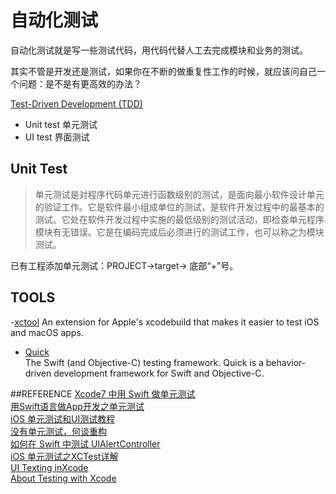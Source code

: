 # 自动化测试

自动化测试就是写一些测试代码，用代码代替人工去完成模块和业务的测试。  

其实不管是开发还是测试，如果你在不断的做重复性工作的时候，就应该问自己一个问题：是不是有更高效的办法？


[Test-Driven Development (TDD)](https://www.wikiwand.com/en/Test-driven_development)  

- Unit test 单元测试
- UI test 界面测试

## Unit Test
> 单元测试是对程序代码单元进行函数级别的测试，是面向最小软件设计单元的验证工作。它是软件最小组成单位的测试，是软件开发过程中的最基本的测试。它处在软件开发过程中实施的最低级别的测试活动，即检查单元程序模块有无错误。它是在编码完成后必须进行的测试工作，也可以称之为模块测试。

已有工程添加单元测试：PROJECT->target-> 底部“+”号。

## TOOLS
-[xctool](https://github.com/facebook/xctool)
An extension for Apple's xcodebuild that makes it easier to test iOS and macOS apps.  

- [Quick](https://github.com/Quick/Quick)  
The Swift (and Objective-C) testing framework.  Quick is a behavior-driven development framework for Swift and Objective-C.



##REFERENCE
[Xcode7 中用 Swift 做单元测试](http://swift.gg/2016/03/23/unit-testing-swift/)  
[用Swift语言做App开发之单元测试](http://www.cnblogs.com/cdutedu/p/4297868.html)  
[iOS 单元测试和UI测试教程](http://www.cocoachina.com/ios/20170718/19930.html)  
[没有单元测试，何谈重构](http://www.cocoachina.com/ios/20161123/18163.html)  
[如何在 Swift 中测试 UIAlertController](http://www.swift.gg/2015/10/12/how-to-test-uialertcontroller-in-swift/)  
[iOS 单元测试之XCTest详解](http://blog.csdn.net/hello_hwc/article/details/46671053)  
[UI Texting inXcode](https://developer.apple.com/videos/play/wwdc2015/406/)  
[About Testing with Xcode](https://developer.apple.com/library/content/documentation/DeveloperTools/Conceptual/testing_with_xcode/chapters/01-introduction.html)  

